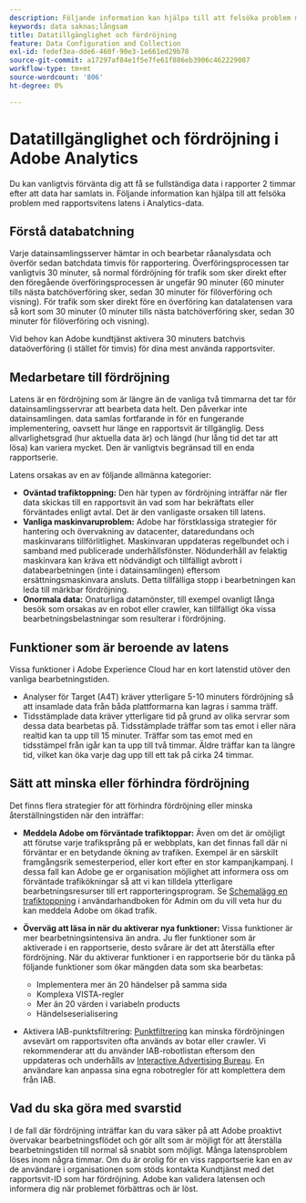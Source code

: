 ```yaml
---
description: Följande information kan hjälpa till att felsöka problem med rapportsvitens latens i Analytics-data.
keywords: data saknas;långsam
title: Datatillgänglighet och fördröjning
feature: Data Configuration and Collection
exl-id: fedef3ea-dde6-460f-90e3-1e661ed29b78
source-git-commit: a17297af84e1f5e7fe61f886eb3906c462229087
workflow-type: tm+mt
source-wordcount: '806'
ht-degree: 0%

---
```


# Datatillgänglighet och fördröjning i Adobe Analytics

Du kan vanligtvis förvänta dig att få se fullständiga data i rapporter 2 timmar efter att data har samlats in. Följande information kan hjälpa till att felsöka problem med rapportsvitens latens i Analytics-data.

## Förstå databatchning

Varje datainsamlingsserver hämtar in och bearbetar råanalysdata och överför sedan batchdata timvis för rapportering. Överföringsprocessen tar vanligtvis 30 minuter, så normal fördröjning för trafik som sker direkt efter den föregående överföringsprocessen är ungefär 90 minuter (60 minuter tills nästa batchöverföring sker, sedan 30 minuter för filöverföring och visning). För trafik som sker direkt före en överföring kan datalatensen vara så kort som 30 minuter (0 minuter tills nästa batchöverföring sker, sedan 30 minuter för filöverföring och visning).

Vid behov kan Adobe kundtjänst aktivera 30 minuters batchvis dataöverföring (i stället för timvis) för dina mest använda rapportsviter.

## Medarbetare till fördröjning

Latens är en fördröjning som är längre än de vanliga två timmarna det tar för datainsamlingsservrar att bearbeta data helt. Den påverkar inte datainsamlingen. data samlas fortfarande in för en fungerande implementering, oavsett hur länge en rapportsvit är tillgänglig. Dess allvarlighetsgrad (hur aktuella data är) och längd (hur lång tid det tar att lösa) kan variera mycket. Den är vanligtvis begränsad till en enda rapportserie.

Latens orsakas av en av följande allmänna kategorier:

* **Oväntad trafiktoppning:** Den här typen av fördröjning inträffar när fler data skickas till en rapportsvit än vad som har bekräftats eller förväntades enligt avtal. Det är den vanligaste orsaken till latens.
* **Vanliga maskinvaruproblem:** Adobe har förstklassiga strategier för hantering och övervakning av datacenter, dataredundans och maskinvarans tillförlitlighet. Maskinvaran uppdateras regelbundet och i samband med publicerade underhållsfönster. Nödunderhåll av felaktig maskinvara kan kräva ett nödvändigt och tillfälligt avbrott i databearbetningen (inte i datainsamlingen) eftersom ersättningsmaskinvara ansluts. Detta tillfälliga stopp i bearbetningen kan leda till märkbar fördröjning.
* **Onormala data:** Onaturliga datamönster, till exempel ovanligt långa besök som orsakas av en robot eller crawler, kan tillfälligt öka vissa bearbetningsbelastningar som resulterar i fördröjning.

## Funktioner som är beroende av latens

Vissa funktioner i Adobe Experience Cloud har en kort latenstid utöver den vanliga bearbetningstiden.

* Analyser för Target (A4T) kräver ytterligare 5-10 minuters fördröjning så att insamlade data från båda plattformarna kan lagras i samma träff.
* Tidsstämplade data kräver ytterligare tid på grund av olika servrar som dessa data bearbetas på. Tidsstämplade träffar som tas emot i eller nära realtid kan ta upp till 15 minuter. Träffar som tas emot med en tidsstämpel från igår kan ta upp till två timmar. Äldre träffar kan ta längre tid, vilket kan öka varje dag upp till ett tak på cirka 24 timmar.

## Sätt att minska eller förhindra fördröjning

Det finns flera strategier för att förhindra fördröjning eller minska återställningstiden när den inträffar:

* **Meddela Adobe om förväntade trafiktoppar:** Även om det är omöjligt att förutse varje trafiksprång på er webbplats, kan det finnas fall där ni förväntar er en betydande ökning av trafiken. Exempel är en särskilt framgångsrik semesterperiod, eller kort efter en stor kampanjkampanj. I dessa fall kan Adobe ge er organisation möjlighet att informera oss om förväntade trafikökningar så att vi kan tilldela ytterligare bearbetningsresurser till ert rapporteringsprogram. Se [Schemalägg en trafiktoppning](/help/admin/admin/c-manage-report-suites/c-edit-report-suites/c-traffic-management/t-traffic-schedule-spike.md) i användarhandboken för Admin om du vill veta hur du kan meddela Adobe om ökad trafik.
* **Överväg att läsa in när du aktiverar nya funktioner:** Vissa funktioner är mer bearbetningsintensiva än andra. Ju fler funktioner som är aktiverade i en rapportserie, desto svårare är det att återställa efter fördröjning. När du aktiverar funktioner i en rapportserie bör du tänka på följande funktioner som ökar mängden data som ska bearbetas:

   * Implementera mer än 20 händelser på samma sida
   * Komplexa VISTA-regler
   * Mer än 20 värden i variabeln products
   * Händelseserialisering

* Aktivera IAB-punktsfiltrering: [Punktfiltrering](/help/admin/admin/c-manage-report-suites/c-edit-report-suites/general/bot-removal/bot-removal.md) kan minska fördröjningen avsevärt om rapportsviten ofta används av botar eller crawler. Vi rekommenderar att du använder IAB-robotlistan eftersom den uppdateras och underhålls av [Interactive Advertising Bureau](https://www.iab.net/about_the_iab). En användare kan anpassa sina egna robotregler för att komplettera dem från IAB.

## Vad du ska göra med svarstid

I de fall där fördröjning inträffar kan du vara säker på att Adobe proaktivt övervakar bearbetningsflödet och gör allt som är möjligt för att återställa bearbetningstiden till normal så snabbt som möjligt. Många latensproblem löses inom några timmar. Om du är orolig för en viss rapportserie kan en av de användare i organisationen som stöds kontakta Kundtjänst med det rapportsvit-ID som har fördröjning. Adobe kan validera latensen och informera dig när problemet förbättras och är löst.
